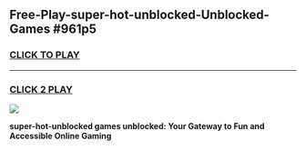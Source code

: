 
## Free-Play-super-hot-unblocked-Unblocked-Games #961p5
<h3>
<a href="https://news.freeplayer.one?title=super-hot-unblocked&ref=8M">CLICK TO PLAY</a></h3>
<hr>

<h3>
<a href="https://news.freeplayer.one?title=super-hot-unblocked&ref=8M">CLICK 2 PLAY</a>
  
</h3>

<a href="https://news.freeplayer.one?title=super-hot-unblocked&ref=8M"><img src="https://clearcache.store/games.png"></a>


**super-hot-unblocked games unblocked: Your Gateway to Fun and Accessible Online Gaming**
